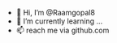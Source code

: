 - 👋 Hi, I’m @Raamgopal8
- 🌱 I’m currently learning ...
- 📫 reach me via github.com

<!---
Raamgopal8/Raamgopal8 is a ✨ special ✨ repository because its `README.md` (this file) appears on your GitHub profile.
You can click the Preview link to take a look at your changes.
--->

